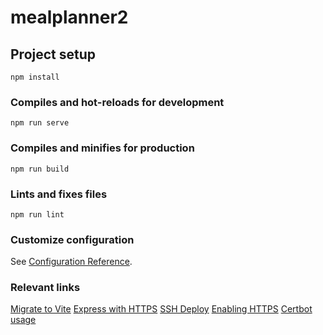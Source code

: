 # mealplanner2

## Project setup
```
npm install
```

### Compiles and hot-reloads for development
```
npm run serve
```

### Compiles and minifies for production
```
npm run build
```

### Lints and fixes files
```
npm run lint
```

### Customize configuration
See [Configuration Reference](https://cli.vuejs.org/config/).

### Relevant links
[Migrate to Vite](https://vueschool.io/articles/vuejs-tutorials/how-to-migrate-from-vue-cli-to-vite/)
[Express with HTTPS](https://stackoverflow.com/questions/11744975/enabling-https-on-express-js)
[SSH Deploy](https://github.com/marketplace/actions/ssh-deploy)
[Enabling HTTPS](https://discourse.pi-hole.net/t/enabling-https-for-your-pi-hole-web-interface/5771)
[Certbot usage](https://certbot.eff.org/instructions?ws=other&os=ubuntufocal)
